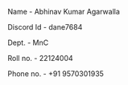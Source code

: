 Name - Abhinav Kumar Agarwalla

Discord Id - dane7684 

Dept. - MnC

Roll no. - 22124004

Phone no. - +91 9570301935